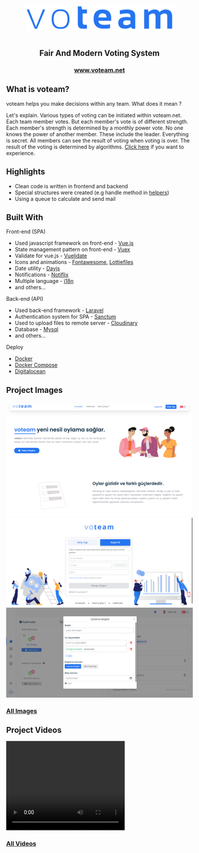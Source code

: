 <br />

<div align="center">
<img src="./resources/images/voteam.png" align="center" width="400" alt="Project icon">
</div>
<br />

<p align="center"> 
<h2 align="center">
 Fair And Modern Voting System
</h2> 
</p>

<p align="center">
  <h3 align="center">
    <a href="http://voteam.net">www.voteam.net</a>
  </h3>
</p>



## What is voteam?
voteam helps you make decisions within any team. What does it mean ?

Let's explain. Various types of voting can be initiated within voteam.net.
Each team member votes. But each member's vote is of different strength.
Each member's strength is determined by a monthly power vote.
No one knows the power of another member. These include the leader.
Everything is secret. All members can see the result of voting when voting is over.
The result of the voting is determined by algorithms.
[Click here](http://voteam.net/) if you want to experience.

## Highlights
- Clean code is written in frontend and backend
- Special structures were created (e.g handle method in [helpers](https://github.com/halilcn/voteam/blob/main/frontend/src/helpers.js))
- Using a queue to calculate and send mail


## Built With
Front-end (SPA)
- Used javascript framework on front-end - [Vue.js](https://vuejs.org/)
- State management pattern on front-end - [Vuex](https://vuex.vuejs.org/)
- Validate for vue.js - [Vuelidate](https://vuelidate.js.org/)
- Icons and animations - [Fontawesome](https://fontawesome.com/), [Lottiefiles](https://lottiefiles.com/)
- Date utility  - [Dayjs](https://day.js.org/)
- Notifications - [Notiflix](https://notiflix.github.io/)
- Multiple language - [i18n](https://kazupon.github.io/vue-i18n/)
- and others...

Back-end (API)
- Used back-end framework - [Laravel](https://laravel.com/)
- Authentication system for SPA - [Sanctum](https://laravel.com/docs/8.x/sanctum)
- Used to upload files to remote server - [Cloudinary](https://cloudinary.com/)
- Database - [Mysql](https://www.mysql.com/)
- and others...

Deploy
- [Docker](https://www.docker.com/)
- [Docker Compose](https://docs.docker.com/compose/)
- [Digitalocean](https://www.digitalocean.com/)

## Project Images
![login](https://github.com/halilcn/voteam/blob/main/resources/images/homepage.png)
![register](https://github.com/halilcn/voteam/blob/main/resources/images/register.png)
![dashboard-create-multiple-vote](https://github.com/halilcn/voteam/blob/main/resources/images/dashboard-create-multiple-vote.png)
### [All Images](https://github.com/halilcn/voteam/blob/main/resources/images)

## Project Videos
<video width="320" height="240" controls>
  <source src="./resources/videos/login_and_create_team.mp4" type="video/mp4">
</video>  

### [All Videos](https://github.com/halilcn/voteam/tree/main/resources/videos)
